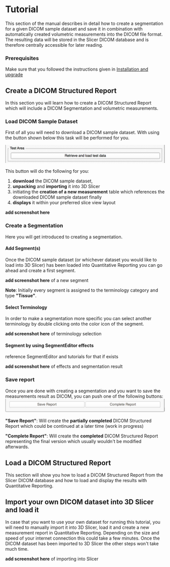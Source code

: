 # Tutorial

This section of the manual describes in detail how to create a segmentation for a given DICOM sample dataset and save it in combination with automatically created volumetric measurements into the DICOM file format. The resulting data will be stored in the Slicer DICOM database and is therefore centrally accessible for later reading.

### Prerequisites

Make sure that you followed the instructions given in [Installation and upgrade](install.md)


## Create a DICOM Structured Report

In this section you will learn how to create a DICOM Structured Report which will include a DICOM Segmentation and volumetric measurements.

### Load DICOM Sample Dataset

First of all you will need to download a DICOM sample dataset. With using the button shown below this task will be performed for you.

![](screenshots/testarea.png)

This button will do the following for you: 

1. **download** the DICOM sample dataset, 
2. **unpacking** and **importing** it into 3D Slicer 
3. initiating the **creation of a new measurement** table which references the downloaded DICOM sample dataset finally 
4. **displays** it within your preferred slice view layout

**add screenshot here**

### Create a Segmentation

Here you will get introduced to creating a segmentation.

#### Add Segment(s)

Once the DICOM sample dataset (or whichever dataset you would like to load into 3D Slicer) has been loaded into Quantitative Reporting you can go ahead and create a first segment. 

**add screenshot here** of a new segment

**Note**: Initially every segment is assigned to the terminology category and type **"Tissue"**.

#### Select Terminology

In order to make a segmentation more specific you can select another terminology by double clicking onto the color icon of the segment.

**add screenshot here** of terminology selection

#### Segment by using SegmentEditor effects

reference SegmentEditor and tutorials for that if exists

**add screenshot here** of effects and segmentation result

### Save report
Once you are done with creating a segmentation and you want to save the measurements result as DICOM, you can push one of the following buttons:
![](screenshots/reportButtons.png)

**"Save Report"**: Will create the **partially completed** DICOM Structured Report which could be continued at a later time (work in progress)

**"Complete Report"**: Will create the **completed** DICOM Structured Report representing the final version which usually wouldn't be modified afterwards.

## Load a DICOM Structured Report

This section will show you how to load a DICOM Structured Report from the Slicer DICOM database and how to load and display the results with Quantitative Reporting.


## Import your own DICOM dataset into 3D Slicer and load it

In case that you want to use your own dataset for running this tutorial, you will need to manually import it into 3D Slicer, load it and create a new measurement report in Quantitative Reporting. Depending on the size and speed of your internet connection this could take a few minutes. Once the DICOM dataset has been imported to 3D Slicer the other steps won't take much time.


**add screenshot here** of importing into Slicer


